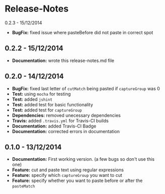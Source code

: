 Release-Notes
=============

0.2.3 - 15/12/2014

- **BugFix:** fixed issue where pasteBefore did not paste in correct spot

0.2.2 - 15/12/2014
------------------

- **Documentation:** wrote this release-notes.md file

0.2.0 - 14/12/2014
------------------

- **BugFix:** fixed last letter of `cutMatch` being pasted if `captureGroup` was 0
- **Test:** using `mocha` for testing
- **Test:** added `jshint`
- **Test:** added test for basic functionality
- **Test:** added test for `captureGroup`
- **Dependencies:** removed unecessary dependencies
- **Travis:** added `.travis.yml` for Travis-CI builds
- **Documentation:** added Travis-CI Badge
- **Documentation:** corrected errors in documentation

0.1.0 - 13/12/2014
------------------

- **Documentation:** First working version. (a few bugs so don't use this one)
- **Feature:** cut and paste text using regular expressions
- **Feature:** specify which `captureGroup` you want to cut
- **Feature:** specify whether you want to paste before or after the `pasteMatch`

